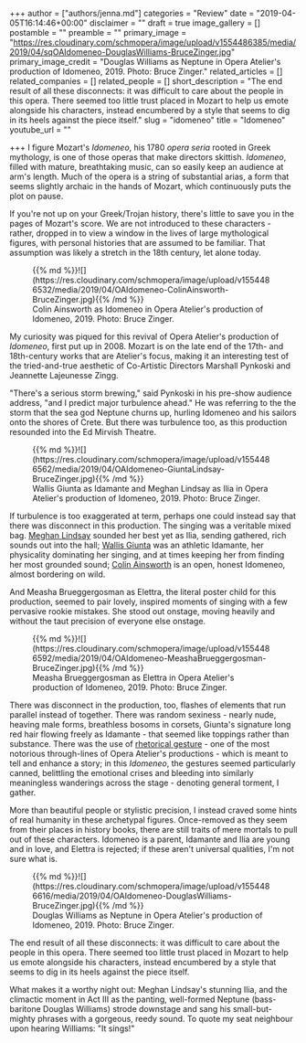 +++
author = ["authors/jenna.md"]
categories = "Review"
date = "2019-04-05T16:14:46+00:00"
disclaimer = ""
draft = true
image_gallery = []
postamble = ""
preamble = ""
primary_image = "https://res.cloudinary.com/schmopera/image/upload/v1554486385/media/2019/04/sqOAIdomeneo-DouglasWilliams-BruceZinger.jpg"
primary_image_credit = "Douglas Williams as Neptune in Opera Atelier's production of Idomeneo, 2019. Photo: Bruce Zinger."
related_articles = []
related_companies = []
related_people = []
short_description = "The end result of all these disconnects: it was difficult to care about the people in this opera. There seemed too little trust placed in Mozart to help us emote alongside his characters, instead encumbered by a style that seems to dig in its heels against the piece itself."
slug = "idomeneo"
title = "Idomeneo"
youtube_url = ""

+++
I figure Mozart's _Idomeneo_, his 1780 _opera seria_ rooted in Greek mythology, is one of those operas that make directors skittish. _Idomeneo_, filled with mature, breathtaking music, can so easily keep an audience at arm's length. Much of the opera is a string of substantial arias, a form that seems slightly archaic in the hands of Mozart, which continuously puts the plot on pause. 

If you're not up on your Greek/Trojan history, there's little to save you in the pages of Mozart's score. We are not introduced to these characters - rather, dropped in to view a window in the lives of large mythological figures, with personal histories that are assumed to be familiar. That assumption was likely a stretch in the 18th century, let alone today.

<figure data-type="image">{{% md %}}![](https://res.cloudinary.com/schmopera/image/upload/v1554486532/media/2019/04/OAIdomeneo-ColinAinsworth-BruceZinger.jpg){{% /md %}}

<figcaption>Colin Ainsworth as Idomeneo in Opera Atelier's production of Idomeneo, 2019. Photo: Bruce Zinger.</figcaption>

</figure>

My curiosity was piqued for this revival of Opera Atelier's production of _Idomeneo_, first put up in 2008. Mozart is on the late end of the 17th- and 18th-century works that are Atelier's focus, making it an interesting test of the tried-and-true aesthetic of Co-Artistic Directors Marshall Pynkoski and Jeannette Lajeunesse Zingg.

"There's a serious storm brewing," said Pynkoski in his pre-show audience address, "and I predict major turbulence ahead." He was referring to the the storm that the sea god Neptune churns up, hurling Idomeneo and his sailors onto the shores of Crete. But there was turbulence too, as this production resounded into the Ed Mirvish Theatre.

<figure data-type="image">{{% md %}}![](https://res.cloudinary.com/schmopera/image/upload/v1554486562/media/2019/04/OAIdomeneo-GiuntaLindsay-BruceZinger.jpg){{% /md %}}

<figcaption>Wallis Giunta as Idamante and Meghan Lindsay as Ilia in Opera Atelier's production of Idomeneo, 2019. Photo: Bruce Zinger.</figcaption>

</figure>

If turbulence is too exaggerated at term, perhaps one could instead say that there was disconnect in this production. The singing was a veritable mixed bag. [Meghan Lindsay](/scene/people/meghan-lindsay/) sounded her best yet as Ilia, sending gathered, rich sounds out into the hall; [Wallis Giunta](/scene/people/wallis-giunta/) was an athletic Idamante, her physicality dominating her singing, and at times keeping her from finding her most grounded sound; [Colin Ainsworth](/scene/people/colin-ainsworth/) is an open, honest Idomeneo, almost bordering on wild.

And Measha Brueggergosman as Elettra, the literal poster child for this production, seemed to pair lovely, inspired moments of singing with a few pervasive rookie mistakes. She stood out onstage, moving heavily and without the taut precision of everyone else onstage. 

<figure data-type="image">{{% md %}}![](https://res.cloudinary.com/schmopera/image/upload/v1554486592/media/2019/04/OAIdomeneo-MeashaBrueggergosman-BruceZinger.jpg){{% /md %}}

<figcaption>Measha Brueggergosman as Elettra in Opera Atelier's production of Idomeneo, 2019. Photo: Bruce Zinger.</figcaption>

</figure>

There was disconnect in the production, too, flashes of elements that run parallel instead of together. There was random sexiness - nearly nude, heaving male forms, breathless bosoms in corsets, Giunta's signature long red hair flowing freely as Idamante - that seemed like toppings rather than substance. There was the use of [rhetorical gesture](https://en.wikipedia.org/wiki/Chironomia) - one of the most notorious through-lines  of Opera Atelier's productions - which is meant to tell and enhance a story; in this _Idomeneo_, the gestures seemed particularly canned, belittling the emotional crises and bleeding into similarly meaningless wanderings across the stage - denoting general torment, I gather. 

More than beautiful people or stylistic precision, I instead craved some hints of real humanity in these archetypal figures. Once-removed as they seem from their places in history books, there are still traits of mere mortals to pull out of these characters. Idomeneo is a parent, Idamante and Ilia are young and in love, and Elettra is rejected; if these aren't universal qualities, I'm not sure what is.

<figure data-type="image">{{% md %}}![](https://res.cloudinary.com/schmopera/image/upload/v1554486616/media/2019/04/OAIdomeneo-DouglasWilliams-BruceZinger.jpg){{% /md %}}

<figcaption>Douglas Williams as Neptune in Opera Atelier's production of Idomeneo, 2019. Photo: Bruce Zinger.</figcaption>

</figure>

The end result of all these disconnects: it was difficult to care about the people in this opera. There seemed too little trust placed in Mozart to help us emote alongside his characters, instead encumbered by a style that seems to dig in its heels against the piece itself.

What makes it a worthy night out: Meghan Lindsay's stunning Ilia, and the climactic moment in Act III as the panting, well-formed Neptune (bass-baritone Douglas Williams) strode downstage and sang his small-but-mighty phrases with a gorgeous, reedy sound. To quote my seat neighbour upon hearing Williams: "It sings!"